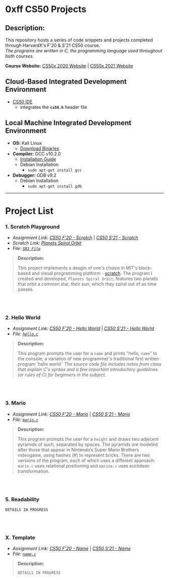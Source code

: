 # **0xff CS50 Projects**

## Description:
This repository hosts a series of code snippets and projects completed through HarvardX's F'20 & S'21 CS50 course.<br/>
*The programs are written in C, the programming language used throughout both courses.* <br/>


**Course Website:** [CS50x 2020 Website](https://cs50.harvard.edu/x/2020/) | [CS50x 2021 Website](https://cs50.harvard.edu/x/2021/) <br/>

## Cloud-Based Integrated Development Environment
* [CS50 IDE](https://ide.cs50.io/)
    * integrates the **`cs50.h`** header file

## Local Machine Integrated Development Environment
* **OS:** Kali Linux
    * [Download Binaries](https://cdimage.kali.org/)
* **Compiler:** GCC v10.2.0
    * [Installation Guide](https://gcc.gnu.org/install/)
    * Debian Installation
         * `sudo apt-get install gcc`
* **Debugger:** GDB v9.2
    * Debian Installation
         * `sudo apt-get install gdb`
------------------------------------

# **Project List**
### **1. Scratch Playground**
* *Assignment Link: [CS50 F'20 - Scratch](https://cs50.harvard.edu/x/2020/psets/0/scratch/)* | *[CS50 S'21 - Scratch](https://cs50.harvard.edu/x/2021/)*
* *Scratch Link: [Planets Spiral Orbit](https://scratch.mit.edu/projects/451801134)*
* *File: [`SB3 File`](Projects/1.%20Scratch%20Playground/Planets%20Spiral%20Orbit.sb3)*
> **Description:**
>
> This project implements a desgin of one's choice in MIT's block-based and visual programming platform - [scratch](https://scratch.mit.edu). The program I created and developed, `Planets Spiral Orbit`, features two planets that orbit a common star, their sun; which they spiral out of as time passes.

<br/><br/>

### **2. Hello World**
* *Assignment Link: [CS50 F'20 - Hello World](https://cs50.harvard.edu/x/2020/psets/1/hello/)* | *[CS50 S'21 - Hello World](https://cs50.harvard.edu/x/2021/psets/1/hello/)*
* *File: [`hello.c`](Projects/2.%20Hello%20World/hello.c)*
> **Description:**
>
> This program prompts the user for a `name` and prints "hello, `name`" to the console; a variation of new programmer's traditional first written program 'hello world.' *The source code file includes notes from class that explain C's syntax and a few important introductory guidelines (or rules of C) for beginners in the subject.*

<br/><br/>

### **3. Mario**
* *Assignment Link: [CS50 F'20 - Mario](https://cs50.harvard.edu/x/2020/psets/1/mario/more/)* | *[CS50 S'21 - Mario](https://cs50.harvard.edu/x/2021/psets/1/mario/more/)*
* *File: [`mario.c`](Projects/3.%20Mario/mario.c)*
> **Description:**
>
> This program prompts the user for a `height` and draws two adjecent pyramids of such, separated by spaces. The pyramids are modeled after those that appear in Nintendo’s Super Mario Brothers videogame, using hashes (#) to represent bricks. There are two versions of the program, each of which uses a different approach: `mario.c` uses relational positioning and `marioe.c` uses euclidean transformation.

<br/><br/>

### **5. Readability**
`DETAILS IN PROGRESS`

<br/><br/>

### **X. Template**
* *Assignment Link: [CS50 F'20 - Name](https://linkfa20)* | *[CS50 S'21 - Name](https://linksp21)*
* *File: [`name.c`](Projects/X.%20Template/name.c)*
> **Description:**
>
> `DETAILS IN PROGRESS`

<br/><br/>
